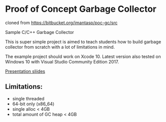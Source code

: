 # Proof of Concept Garbage Collector

cloned from https://bitbucket.org/imantasp/poc-gc/src

Sample C/C++ Garbage Collector

This is super simple project is aimed to teach students how to build garbage collector from scratch with a lot of limitations in mind.

The example project should work on Xcode 10. Latest version also tested on Windows 10 with Visual Studio Community Edition 2017.

[Presentation sliides](https://drive.google.com/file/d/14Hzh0alo-Vpe1z1M4H9mHFACo_Qhv2Ap/view?usp=sharing)

## Limitations:
- single threaded
- 64-bit only (x86_64)
- single alloc < 4GB
- total amount of GC heap < 4GB


